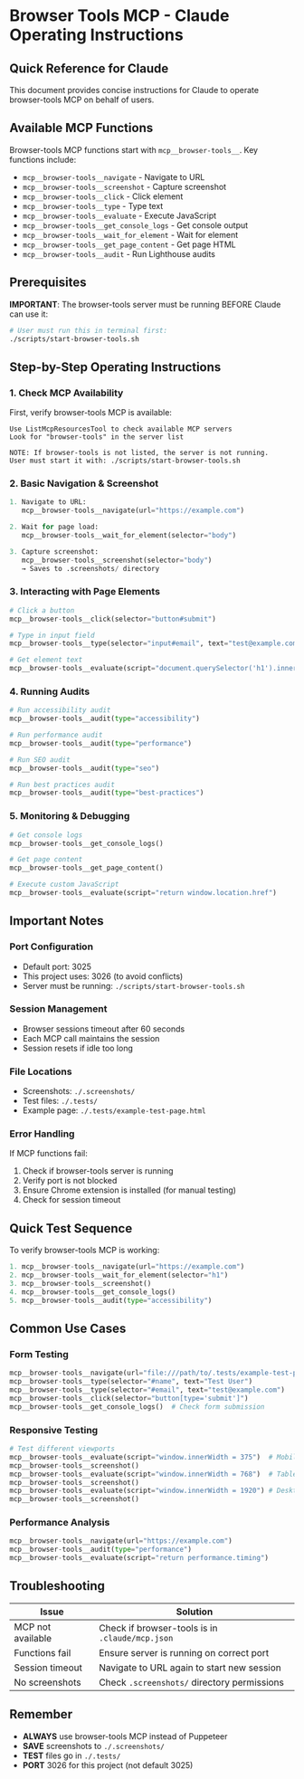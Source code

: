# Browser Tools MCP - Claude Operating Instructions

## Quick Reference for Claude

This document provides concise instructions for Claude to operate browser-tools MCP on behalf of users.

## Available MCP Functions

Browser-tools MCP functions start with `mcp__browser-tools__`. Key functions include:
- `mcp__browser-tools__navigate` - Navigate to URL
- `mcp__browser-tools__screenshot` - Capture screenshot
- `mcp__browser-tools__click` - Click element
- `mcp__browser-tools__type` - Type text
- `mcp__browser-tools__evaluate` - Execute JavaScript
- `mcp__browser-tools__get_console_logs` - Get console output
- `mcp__browser-tools__wait_for_element` - Wait for element
- `mcp__browser-tools__get_page_content` - Get page HTML
- `mcp__browser-tools__audit` - Run Lighthouse audits

## Prerequisites

**IMPORTANT**: The browser-tools server must be running BEFORE Claude can use it:
```bash
# User must run this in terminal first:
./scripts/start-browser-tools.sh
```

## Step-by-Step Operating Instructions

### 1. Check MCP Availability
First, verify browser-tools MCP is available:
```
Use ListMcpResourcesTool to check available MCP servers
Look for "browser-tools" in the server list

NOTE: If browser-tools is not listed, the server is not running.
User must start it with: ./scripts/start-browser-tools.sh
```

### 2. Basic Navigation & Screenshot
```python
1. Navigate to URL:
   mcp__browser-tools__navigate(url="https://example.com")

2. Wait for page load:
   mcp__browser-tools__wait_for_element(selector="body")

3. Capture screenshot:
   mcp__browser-tools__screenshot(selector="body")
   → Saves to .screenshots/ directory
```

### 3. Interacting with Page Elements
```python
# Click a button
mcp__browser-tools__click(selector="button#submit")

# Type in input field
mcp__browser-tools__type(selector="input#email", text="test@example.com")

# Get element text
mcp__browser-tools__evaluate(script="document.querySelector('h1').innerText")
```

### 4. Running Audits
```python
# Run accessibility audit
mcp__browser-tools__audit(type="accessibility")

# Run performance audit
mcp__browser-tools__audit(type="performance")

# Run SEO audit
mcp__browser-tools__audit(type="seo")

# Run best practices audit
mcp__browser-tools__audit(type="best-practices")
```

### 5. Monitoring & Debugging
```python
# Get console logs
mcp__browser-tools__get_console_logs()

# Get page content
mcp__browser-tools__get_page_content()

# Execute custom JavaScript
mcp__browser-tools__evaluate(script="return window.location.href")
```

## Important Notes

### Port Configuration
- Default port: 3025
- This project uses: 3026 (to avoid conflicts)
- Server must be running: `./scripts/start-browser-tools.sh`

### Session Management
- Browser sessions timeout after 60 seconds
- Each MCP call maintains the session
- Session resets if idle too long

### File Locations
- Screenshots: `./.screenshots/`
- Test files: `./.tests/`
- Example page: `./.tests/example-test-page.html`

### Error Handling
If MCP functions fail:
1. Check if browser-tools server is running
2. Verify port is not blocked
3. Ensure Chrome extension is installed (for manual testing)
4. Check for session timeout

## Quick Test Sequence

To verify browser-tools MCP is working:

```python
1. mcp__browser-tools__navigate(url="https://example.com")
2. mcp__browser-tools__wait_for_element(selector="h1")
3. mcp__browser-tools__screenshot()
4. mcp__browser-tools__get_console_logs()
5. mcp__browser-tools__audit(type="accessibility")
```

## Common Use Cases

### Form Testing
```python
mcp__browser-tools__navigate(url="file:///path/to/.tests/example-test-page.html")
mcp__browser-tools__type(selector="#name", text="Test User")
mcp__browser-tools__type(selector="#email", text="test@example.com")
mcp__browser-tools__click(selector="button[type='submit']")
mcp__browser-tools__get_console_logs()  # Check form submission
```

### Responsive Testing
```python
# Test different viewports
mcp__browser-tools__evaluate(script="window.innerWidth = 375")  # Mobile
mcp__browser-tools__screenshot()
mcp__browser-tools__evaluate(script="window.innerWidth = 768")  # Tablet
mcp__browser-tools__screenshot()
mcp__browser-tools__evaluate(script="window.innerWidth = 1920") # Desktop
mcp__browser-tools__screenshot()
```

### Performance Analysis
```python
mcp__browser-tools__navigate(url="https://example.com")
mcp__browser-tools__audit(type="performance")
mcp__browser-tools__evaluate(script="return performance.timing")
```

## Troubleshooting

| Issue | Solution |
|-------|----------|
| MCP not available | Check if browser-tools is in `.claude/mcp.json` |
| Functions fail | Ensure server is running on correct port |
| Session timeout | Navigate to URL again to start new session |
| No screenshots | Check `.screenshots/` directory permissions |

## Remember

- **ALWAYS** use browser-tools MCP instead of Puppeteer
- **SAVE** screenshots to `./.screenshots/`
- **TEST** files go in `./.tests/`
- **PORT** 3026 for this project (not default 3025)